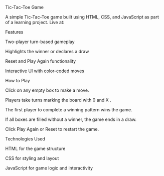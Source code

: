 Tic-Tac-Toe Game 

A simple Tic-Tac-Toe game built using HTML, CSS, and JavaScript as part of a learning project.
Live at: 

 Features

Two-player turn-based gameplay

Highlights the winner or declares a draw

Reset and Play Again functionality

Interactive UI with color-coded moves

 How to Play

Click on any empty box to make a move.

Players take turns marking the board with 0  and X .

The first player to complete a winning pattern wins the game.

If all boxes are filled without a winner, the game ends in a draw.

Click Play Again or Reset to restart the game.


 Technologies Used

HTML for the game structure

CSS for styling and layout

JavaScript for game logic and interactivity

